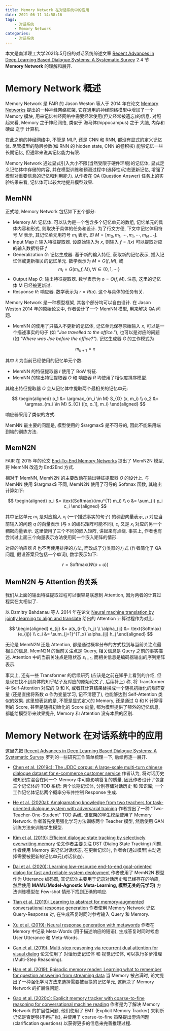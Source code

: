 ```yaml
---
title: Memory Network 在对话系统中的应用
date: 2021-06-11 14:58:16
tags:
    - 对话系统
    - Memory Network
categories:
    - 对话系统
---
```



本文是南洋理工大学2021年5月份的对话系统综述文章 [Recent Advances in Deep Learning Based Dialogue Systems: A Systematic Survey](http://arxiv.org/abs/2105.04387) 2.4 节 **Memory Network** 的理解和展开.


# Memory Network 概述

Memory Network 是 FAIR 的 Jason Weston 等人于 2014 年在论文 [Memory Networks](http://arxiv.org/abs/1410.3916) 提出的一种神经网络框架, 它在通用的神经网络模型中增加了一个 Memory 模块, 用来记忆神经网络中需要经常使用(但又经常被遗忘)的信息. 对照起来看, Memory 之于神经网络, 类似于 海马体(hippocampus) 之于 大脑, 内存和硬盘 之于 计算机.

在此之前的神经网络中, 不管是 MLP, 还是 CNN 和 RNN, 都没有显式的定义记忆体. 尽管模型的隐层参数(如 RNN 的 hidden state, CNN 的卷积核) 能够记忆一些长期记忆, 但通常来说其记忆能力有限.

Memory Network 通过显式引入大小不限(当然受限于硬件环境)的记忆体, 显式定义记忆体中存储的内容, 并在模型训练和预测过程中(选择性)动态更新记忆, 增强了模型对重要信息的记忆和利用能力. 从作者在 QA (Question Answer) 任务上的实验结果来看, 记忆体可以较大地提升模型效果.


## MemNN

正式地, Memory Network 包括如下五个部分:

* Memory $M$: 记忆体. 可以认为是一个包含多个记忆单元的数组, 记忆单元的具体内容和形式, 则取决于具体的任务和设计. 为了行文方便, 下文中记忆体用符号 $M$ 表示, 其记忆单元用符号 $m_{i}$ 表示, 即 $M = [m_0, m_1, \cdots, m_i, \cdots, m_{N-1}]$.
* Input Map $I$: 输入特征提取器. 设原始输入为 $x$, 则输入 $f = I(x)$ 可以提取对应的输入数据特征 $f$
* Generalization $G$: 记忆生成器. 基于新的输入特征, 获取新的记忆表示, 插入记忆体或更新相关的记忆单元. 数学表示为 $M = G(f, M)$, 或 
$$
m_i = G(m_i, f, M), \forall i \in \{0, 1, \cdots\}
$$
* Output Map $O$: 输出特征提取器. 数学表示为 $o = O(f, M)$. 注意, 这里的记忆体 M 已经被更新过.
* Response $R$: 响应器. 数学表示为 $r = R(o)$. 这个与具体的任务有关.

Memory Network 是一种模型框架, 其各个部分均可以自由设计. 在 Jason Weston 2014 年的原始论文中, 作者设计了一个 MemNN 模型, 用来解决 QA 问题. 

* MemNN 的使用了只插入不更新的记忆体, 记忆单元保存原始输入 $x$, 可以是一个描述事实的句子 (如 *"Joe travelled to the office."*), 也可以是对应的问题 (如 *"Where was Joe before the office?"*). 记忆生成器 $G$ 的工作模式为

$$
m_{k+1} = x
$$

其中 $k$ 为当前已经使用的记忆单元个数.

* MemNN 的特征提取器 $I$ 使用了 BoW 特征.
* MemNN 的输出特征提取器 $O$ 和 响应器 $R$ 均使用了相似度排序模型. 

其输出特征提取器 $O$ 会从记忆体中提取两个最相关的记忆单元:

$$
\begin{aligned}
o_1 &= \argmax_{m_i \in M} S_{O} (x, m_i) \\
o_2 &= \argmax_{m_i \in M} S_{O} ([x, o_1], m_i)
\end{aligned}
$$

响应器采用了类似的方式.


MemNN 最主要的问题是, 模型使用的 $\argmax$ 是不可导的, 因此不能采用端到端的训练方法.



## MemN2N

FAIR 在 2015 年的论文 [End-To-End Memory Networks](http://arxiv.org/abs/1503.08895) 提出了 MemN2N 模型, 将 MemNN 改造为 End2End 方式.

相对于 MemNN, MemN2N 的主要改动在输出特征提取器 $O$ 的设计上. 与 MemNN 使用 $\argmax$ 不同, MemN2N 使用了可导的 Softmax 函数, 其输出计算如下:

$$
\begin{aligned}
p_i &= \text{Softmax}(\mu^{T} m_i) \\
o &= \sum_{i} p_i c_i
\end{aligned}
$$

其中记忆单元 $m_i$ 是对应输入 $x_i$ (一个描述事实的句子) 的稠密向量表示, $\mu$ 对应当前输入的问题 $q$ 的向量表示 (与 x 的编码矩阵可能不同), $c_i$ 又是 $x_i$ 对应的另一个稠密向量表示. 这里使用了三个不同的嵌入矩阵, 讲起来有点绕. 事实上, 作者也有尝试过上面三个向量表示方法使用同一个嵌入矩阵的情形.

对应的响应器 $R$ 也不再使用排序的方法, 而改成了分类器的方式 (作者简化了 QA 问题, 假设答案只包括一个单词), 数学表示如下:

$$
r = \text{Softmax}(W (o + u))
$$


## MemN2N 与 Attention 的关系

我们从上面的输出特征提取过程可以很容易联想到 Attention, 因为两者的计算过程实在太相似了.

以 Dzmitry Bahdanau 等人 2014 年在论文 [Neural machine translation by jointly learning to align and translate](http://arxiv.org/abs/1409.0473) 给出的 Attention 计算过程作为对比:

$$
\begin{aligned}
e_{ij} &= a(s_{i-1}, h_j) \\
\alpha_{ij} &= \text{Softmax}(e_{ij}) \\
c_i &= \sum_{j=1}^{T_x} \alpha_{ij} h_j
\end{aligned}
$$


无论是 MemN2N 还是 Attention, 都是通过概率分布的方式找到与当前关注点最相关的信息. MemN2N 的当前关注点是 Query, 相关信息是 Query 之前的事实描述. Attention 中的当前关注点是隐状态 $s_{i-1}$, 而相关信息是编码器输出的序列矩阵表示.


事实上, 还有一些 Transformer 的后续研究 (应该是之前在知乎上看到的介绍, 但是现在找不到具体的知乎帖子及对应的原始论文了, 后续补上) 称, 将 Transformer 中 Self-Attention 对应的 Q 和 K, 或者其计算结果替换成一个随机初始化的矩阵变量 (还是直接将系数 $\alpha$ 作为变量学习, 记不清楚了), 也能够达到 Self-Attention 类似的效果. 这里想表达的是, 不管是显式定义的 Memory, 还是通过 Q 和 K 计算得到的 Score, 甚至是随机初始化的 Score 向量, 都为模型提供了额外的记忆信息, 都能给模型带来效果提升, Memory 和 Attention 没有本质的区别.


# Memory Network 在对话系统中的应用

这里先把 [Recent Advances in Deep Learning Based Dialogue Systems: A Systematic Survey](http://arxiv.org/abs/2105.04387) 罗列的一些研究工作简单梳理一下, 后续再逐一展开.

* [Chen et al. (2019c): The JDDC corpus: A large-scale multi-turn chinese dialogue dataset for e-commerce customer service](https://arxiv.org/abs/1911.09969)
作者认为, 将对话历史和知识库混合在同一个 Memory 中可能影响答复的质量, 因此作者设计了包含三个记忆体的 TOD 系统: 两个长期记忆体, 分别存储对话历史 和 知识库; 一个工作记忆体记忆两个概率分布并控制 Response 生成.

* [He et al. (2020a): Amalgamating knowledge from two teachers for task-oriented dialogue system with adversarial training](https://www.aclweb.org/anthology/2020.emnlp-main.281/)
作者提出了一种 "Two-Teacher-One-Student" TOD 系统, 该框架的学生模型使用了 Memory Network. 作者首先使用强化学习方法训练两个 Teacher 模型, 然后使用 GAN 训练方法来训练学生模型.

* [Kim et al. (2019): Efficient dialogue state tracking by selectively overwriting memory](https://arxiv.org/abs/1911.03906)
论文作者主要关注 DST (Dialog State Tracking) 问题. 作者使用 Memory 来记忆对话状态, 在更新记忆时, 作者会(通过模型)主动选择需要被更新的记忆单元(对话状态).

* [Dai et al. (2020): Learning low-resource end-to-end goal-oriented dialog for fast and reliable system deployment](https://www.aclweb.org/anthology/2020.acl-main.57/)
作者使用了 MemN2N 模型作为 Utterance 编码器, 其记忆体主要用于记录对话历史和已经存在的响应, 然后使用 **MAML(Model-Agnostic Meta-Learning, 模型无关的元学习)** 方法训练模型在 Few-shot 情形下找到正确的响应.


* [Tian et al. (2019): Learning to abstract for memory-augmented conversational response generation](https://www.aclweb.org/anthology/P19-1371/)
作者使用 Memory Network 记忆 Query-Response 对, 在生成答复时同时参考输入 Query 和 Memory.

* [Xu et al. (2019): Neural response generation with metawords](https://arxiv.org/abs/1906.06050)
作者在 Memory 中记录 Meta-Words (用于描述响应的短语), 生成答复时同时考虑 User Utterance 和 Meta-Words.

* [Gan et al. (2019): Multi-step reasoning via recurrent dual attention for visual dialog](https://arxiv.org/abs/1902.00579)
论文使用了 对话历史记忆体 和 视觉记忆体, 可以执行多步推理 (Multi-Step Reasoning).

* [Han et al. (2019): Episodic memory reader: Learning what to remember for question answering from streaming data](https://arxiv.org/abs/1903.06164)
当 Memory 被占满时, 论文提出了一种强化学习方法来选择需要被替换的记忆单元, 这解决了 Memory Network 的扩展性问题.

* [Gao et al. (2020c): Explicit memory tracker with coarse-to-fine reasoning for conversational machine reading](https://arxiv.org/abs/2005.12484)
作者是为了解决 Memory Network 的扩展性问题, 他们使用了 EMT (Explicit Memory Tracker) 来判断记忆是否足够(不再扩张), 并使用了 coarse-to-fine 策略提出澄清问题(clarification questions) 以获得更多的信息来完善推理过程.
